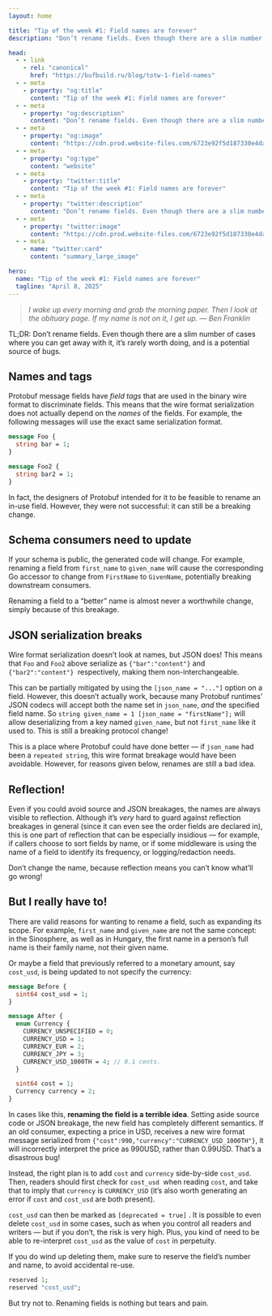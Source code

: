 ```yaml
---
layout: home

title: "Tip of the week #1: Field names are forever"
description: "Don’t rename fields. Even though there are a slim number of cases you can get away with it, it’s rarely worth doing, and is a potential source of bugs."

head:
  - - link
    - rel: "canonical"
      href: "https://bufbuild.ru/blog/totw-1-field-names"
  - - meta
    - property: "og:title"
      content: "Tip of the week #1: Field names are forever"
  - - meta
    - property: "og:description"
      content: "Don’t rename fields. Even though there are a slim number of cases you can get away with it, it’s rarely worth doing, and is a potential source of bugs."
  - - meta
    - property: "og:image"
      content: "https://cdn.prod.website-files.com/6723e92f5d187330e4da8144/67eeda5d61965bb4f869608a_totw1%20Field%20names.png"
  - - meta
    - property: "og:type"
      content: "website"
  - - meta
    - property: "twitter:title"
      content: "Tip of the week #1: Field names are forever"
  - - meta
    - property: "twitter:description"
      content: "Don’t rename fields. Even though there are a slim number of cases you can get away with it, it’s rarely worth doing, and is a potential source of bugs."
  - - meta
    - property: "twitter:image"
      content: "https://cdn.prod.website-files.com/6723e92f5d187330e4da8144/67eeda5d61965bb4f869608a_totw1%20Field%20names.png"
  - - meta
    - name: "twitter:card"
      content: "summary_large_image"

hero:
  name: "Tip of the week #1: Field names are forever"
  tagline: "April 8, 2025"
---
```


> _I wake up every morning and grab the morning paper. Then I look at the obituary page. If my name is not on it, I get up. — Ben Franklin_

TL;DR: Don’t rename fields. Even though there are a slim number of cases where you can get away with it, it’s rarely worth doing, and is a potential source of bugs.

## Names and tags

Protobuf message fields have _field tags_ that are used in the binary wire format to discriminate fields. This means that the wire format serialization does not actually depend on the _names_ of the fields. For example, the following messages will use the exact same serialization format.

```protobuf
message Foo {
  string bar = 1;
}

message Foo2 {
  string bar2 = 1;
}
```

In fact, the designers of Protobuf intended for it to be feasible to rename an in-use field. However, they were not successful: it can still be a breaking change.

## Schema consumers need to update

If your schema is public, the generated code will change. For example, renaming a field from `first_name` to `given_name` will cause the corresponding Go accessor to change from `FirstName` to `GivenName`, potentially breaking downstream consumers.

Renaming a field to a “better” name is almost never a worthwhile change, simply because of this breakage.

## JSON serialization breaks

Wire format serialization doesn’t look at names, but JSON does! This means that `Foo` and `Foo2` above serialize as `{"bar":"content"}` and `{"bar2":"content"}`  respectively, making them non-interchangeable.

This can be partially mitigated by using the `[json_name = "..."]` option on a field. However, this doesn’t actually work, because many Protobuf runtimes’ JSON codecs will accept both the name set in `json_name`, _and_ the specified field name. So `string given_name = 1 [json_name = "firstName"];` will allow deserializing from a key named `given_name`, but not `first_name` like it used to. This is still a breaking protocol change!

This is a place where Protobuf could have done better — if `json_name` had been a `repeated string`, this wire format breakage would have been avoidable. However, for reasons given below, renames are still a bad idea.

## Reflection!

Even if you could avoid source and JSON breakages, the names are always visible to reflection. Although it’s _very_ hard to guard against reflection breakages in general (since it can even see the order fields are declared in), this is one part of reflection that can be especially insidious — for example, if callers choose to sort fields by name, or if some middleware is using the name of a field to identify its frequency, or logging/redaction needs.

Don’t change the name, because reflection means you can’t know what’ll go wrong!

## But I really have to!

There are valid reasons for wanting to rename a field, such as expanding its scope. For example, `first_name` and `given_name` are not the same concept: in the Sinosphere, as well as in Hungary, the first name in a person’s full name is their family name, not their given name.

Or maybe a field that previously referred to a monetary amount, say `cost_usd`, is being updated to not specify the currency:

```protobuf
message Before {
  sint64 cost_usd = 1;
}

message After {
  enum Currency {
    CURRENCY_UNSPECIFIED = 0;
    CURRENCY_USD = 1;
    CURRENCY_EUR = 2;
    CURRENCY_JPY = 3;
    CURRENCY_USD_1000TH = 4; // 0.1 cents.
  }

  sint64 cost = 1;
  Currency currency = 2;
}
```

In cases like this, **renaming the field is a terrible idea**. Setting aside source code or JSON breakage, the new field has completely different semantics. If an old consumer, expecting a price in USD, receives a new wire format message serialized from `{"cost":990,"currency":"CURRENCY_USD_1000TH"}`, it will incorrectly interpret the price as 990USD, rather than 0.99USD. That’s a disastrous bug!

Instead, the right plan is to add `cost` and `currency` side-by-side `cost_usd`. Then, readers should first check for `cost_usd`  when reading `cost`, and take that to imply that `currency` is `CURRENCY_USD` (it’s also worth generating an error if `cost` and `cost_usd` are both present).

`cost_usd` can then be marked as `[deprecated = true]` . It is possible to even delete `cost_usd` in some cases, such as when you control all readers and writers — but if you don’t, the risk is very high. Plus, you kind of need to be able to re-interpret `cost_usd` as the value of `cost` in perpetuity.

If you do wind up deleting them, make sure to reserve the field’s number and name, to avoid accidental re-use.

```protobuf
reserved 1;
reserved "cost_usd";
```

But try not to. Renaming fields is nothing but tears and pain.
